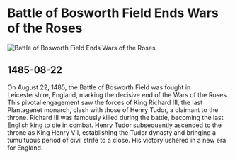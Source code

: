 # Battle of Bosworth Field Ends Wars of the Roses

![Battle of Bosworth Field Ends Wars of the Roses](https://upload.wikimedia.org/wikipedia/commons/c/cf/Battle_of_Bosworth_by_Philip_James_de_Loutherbourg.jpg)

## 1485-08-22

On August 22, 1485, the Battle of Bosworth Field was fought in Leicestershire, England, marking the decisive end of the Wars of the Roses. This pivotal engagement saw the forces of King Richard III, the last Plantagenet monarch, clash with those of Henry Tudor, a claimant to the throne. Richard III was famously killed during the battle, becoming the last English king to die in combat. Henry Tudor subsequently ascended to the throne as King Henry VII, establishing the Tudor dynasty and bringing a tumultuous period of civil strife to a close. His victory ushered in a new era for England.
